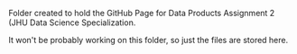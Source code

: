 Folder created to hold the GitHub Page for Data Products Assignment 2 (JHU Data Science Specialization.

It won't be probably working on this folder, so just the files are stored here.
